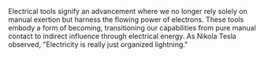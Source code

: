 
Electrical tools signify an advancement where we no longer rely solely on manual exertion but harness the flowing power of electrons. These tools embody a form of becoming, transitioning our capabilities from pure manual contact to indirect influence through electrical energy. As Nikola Tesla observed, "Electricity is really just organized lightning."

